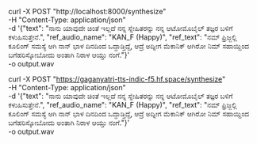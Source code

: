 

curl -X POST "http://localhost:8000/synthesize" \
-H "Content-Type: application/json" \
-d '{"text": "ನಾನು ಯಾವುದೇ ಚಿಂತೆ ಇಲ್ಲದೆ ನನ್ನ ಸ್ನೇಹಿತರನ್ನು ನನ್ನ ಆಟೋಮೊಬೈಲ್ ತಜ್ಞರ ಬಳಿಗೆ ಕಳುಹಿಸುತ್ತೇನೆ.", "ref_audio_name": "KAN_F (Happy)", "ref_text": "ನಮ್‌ ಫ್ರಿಜ್ಜಲ್ಲಿ  ಕೂಲಿಂಗ್‌ ಸಮಸ್ಯೆ ಆಗಿ ನಾನ್‌ ಭಾಳ ದಿನದಿಂದ ಒದ್ದಾಡ್ತಿದ್ದೆ, ಆದ್ರೆ ಅದ್ನೀಗ ಮೆಕಾನಿಕ್ ಆಗಿರೋ ನಿಮ್‌ ಸಹಾಯ್ದಿಂದ ಬಗೆಹರಿಸ್ಕೋಬೋದು ಅಂತಾಗಿ ನಿರಾಳ ಆಯ್ತು ನಂಗೆ."}' \
-o output.wav



curl -X POST "https://gaganyatri-tts-indic-f5.hf.space/synthesize" \
-H "Content-Type: application/json" \
-d '{"text": "ನಾನು ಯಾವುದೇ ಚಿಂತೆ ಇಲ್ಲದೆ ನನ್ನ ಸ್ನೇಹಿತರನ್ನು ನನ್ನ ಆಟೋಮೊಬೈಲ್ ತಜ್ಞರ ಬಳಿಗೆ ಕಳುಹಿಸುತ್ತೇನೆ.", "ref_audio_name": "KAN_F (Happy)", "ref_text": "ನಮ್‌ ಫ್ರಿಜ್ಜಲ್ಲಿ  ಕೂಲಿಂಗ್‌ ಸಮಸ್ಯೆ ಆಗಿ ನಾನ್‌ ಭಾಳ ದಿನದಿಂದ ಒದ್ದಾಡ್ತಿದ್ದೆ, ಆದ್ರೆ ಅದ್ನೀಗ ಮೆಕಾನಿಕ್ ಆಗಿರೋ ನಿಮ್‌ ಸಹಾಯ್ದಿಂದ ಬಗೆಹರಿಸ್ಕೋಬೋದು ಅಂತಾಗಿ ನಿರಾಳ ಆಯ್ತು ನಂಗೆ."}' \
-o output.wav

